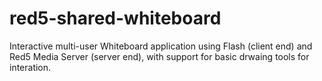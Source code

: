 red5-shared-whiteboard
======================

Interactive multi-user Whiteboard application using Flash (client end) and Red5 Media Server (server end), with support for basic drwaing tools for interation.
